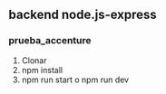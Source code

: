 ## backend node.js-express
### prueba_accenture

1. Clonar
2. npm install
3. npm run start o npm run dev

[Ejemplos]:https://documenter.getpostman.com/view/13886344/TzCQc7V1

